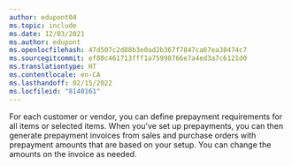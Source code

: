 ```yaml
---
author: edupont04
ms.topic: include
ms.date: 12/03/2021
ms.author: edupont
ms.openlocfilehash: 47d507c2d88b3e0ad2b367f7847ca67ea38474c7
ms.sourcegitcommit: ef80c461713fff1a75998766e7a4ed3a7c6121d0
ms.translationtype: HT
ms.contentlocale: en-CA
ms.lasthandoff: 02/15/2022
ms.locfileid: "8140161"
---
```

For each customer or vendor, you can define prepayment requirements for all items or selected items. When you've set up prepayments, you can then generate prepayment invoices from sales and purchase orders with prepayment amounts that are based on your setup. You can change the amounts on the invoice as needed.  

